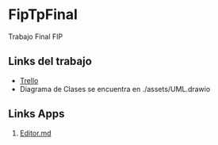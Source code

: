 # FipTpFinal
Trabajo Final FIP

## Links del trabajo
- [Trello](https://trello.com/c/jO7kslWq/8-crear-repositorio "Trello")
- Diagrama de Clases se encuentra en ./assets/UML.drawio

## Links Apps
1. [Editor.md](https://pandao.github.io/editor.md/en.html "Editor.md")
